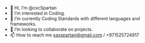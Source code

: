 - 👋 Hi, I’m @cxcSpartan
- 👀 I’m interested in Coding.
- 🌱 I’m currently Coding Standards with different languages and frameworks.
- 💞️ I’m looking to collaborate on projects.
- 📫 How to reach me xaxspartan@gmail.com / +971525724917

<!---
cxcSpartan/cxcSpartan is a ✨ special ✨ repository because its `README.md` (this file) appears on your GitHub profile.
You can click the Preview link to take a look at your changes.
--->
